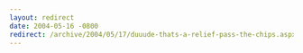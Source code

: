 ```yaml
---
layout: redirect
date: 2004-05-16 -0800
redirect: /archive/2004/05/17/duuude-thats-a-relief-pass-the-chips.aspx/
---
```

